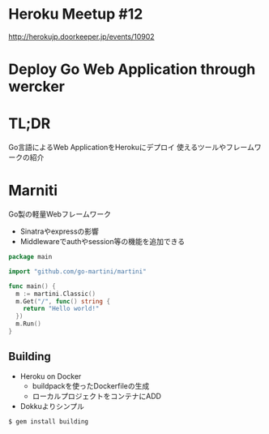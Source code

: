 Heroku Meetup #12
====

http://herokujp.doorkeeper.jp/events/10902

# Deploy Go Web Application through wercker

# TL;DR

Go言語によるWeb ApplicationをHerokuにデプロイ
使えるツールやフレームワークの紹介

# Marniti

Go製の軽量Webフレームワーク

- Sinatraやexpressの影響
- Middlewareでauthやsession等の機能を追加できる

```go
package main

import "github.com/go-martini/martini"

func main() {
  m := martini.Classic()
  m.Get("/", func() string {
    return "Hello world!"
  })
  m.Run()
}
```

## Building

- Heroku on Docker
    - buildpackを使ったDockerfileの生成
    - ローカルプロジェクトをコンテナにADD
- Dokkuよりシンプル

```bash
$ gem install building
```
